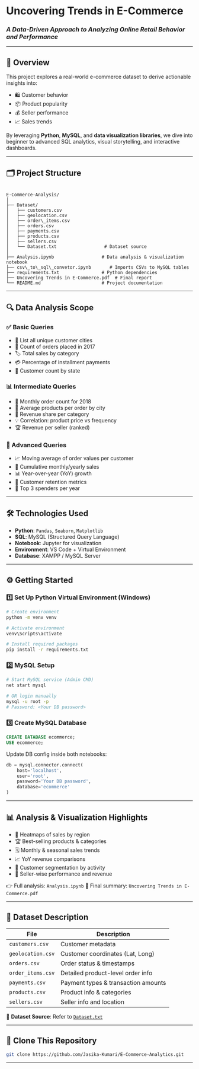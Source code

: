 #  Uncovering Trends in E-Commerce  
### *A Data-Driven Approach to Analyzing Online Retail Behavior and Performance*

---

## 📌 Overview

This project explores a real-world e-commerce dataset to derive actionable insights into:

- 🛍️ Customer behavior  
- 📦 Product popularity  
- 💰 Seller performance  
- 📈 Sales trends

By leveraging **Python**, **MySQL**, and **data visualization libraries**, we dive into beginner to advanced SQL analytics, visual storytelling, and interactive dashboards.

---

## 🗂️ Project Structure

```

E-Commerce-Analysis/
│
├── Dataset/
│   ├── customers.csv
│   ├── geolocation.csv
│   ├── order\_items.csv
│   ├── orders.csv
│   ├── payments.csv
│   ├── products.csv
│   ├── sellers.csv
│   └── Dataset.txt                  # Dataset source
│
├── Analysis.ipynb                  # Data analysis & visualization notebook
├── csv\_to\_sql\_convetor.ipynb       # Imports CSVs to MySQL tables
├── requirements.txt                # Python dependencies
├── Uncovering Trends in E-Commerce.pdf  # Final report
└── README.md                       # Project documentation

````

---

## 🔍 Data Analysis Scope

### ✅ Basic Queries
- 🌆 List all unique customer cities  
- 📅 Count of orders placed in 2017  
- 🏷️ Total sales by category  
- 💳 Percentage of installment payments  
- 🧾 Customer count by state  

### 📊 Intermediate Queries
- 📆 Monthly order count for 2018  
- 🛒 Average products per order by city  
- 📁 Revenue share per category  
- 💡 Correlation: product price vs frequency  
- 🏆 Revenue per seller (ranked)  

### 🔬 Advanced Queries
- 📈 Moving average of order values per customer  
- 📅 Cumulative monthly/yearly sales  
- 📊 Year-over-year (YoY) growth  
- 🔁 Customer retention metrics  
- 💸 Top 3 spenders per year  

---

## 🛠️ Technologies Used

- **Python**: `Pandas`, `Seaborn`, `Matplotlib`  
- **SQL**: MySQL (Structured Query Language)  
- **Notebook**: Jupyter for visualization  
- **Environment**: VS Code + Virtual Environment  
- **Database**: XAMPP / MySQL Server  

---

## ⚙️ Getting Started

### 1️⃣ Set Up Python Virtual Environment (Windows)

```bash
# Create environment
python -m venv venv

# Activate environment
venv\Scripts\activate

# Install required packages
pip install -r requirements.txt
````

### 2️⃣ MySQL Setup

```bash
# Start MySQL service (Admin CMD)
net start mysql

# OR login manually
mysql -u root -p
# Password: <Your DB password>
```

### 3️⃣ Create MySQL Database

```sql
CREATE DATABASE ecommerce;
USE ecommerce;
```

Update DB config inside both notebooks:

```python
db = mysql.connector.connect(
    host='localhost',
    user='root',
    password='Your DB password',
    database='ecommerce'
)
```

---

## 📊 Analysis & Visualization Highlights

* 📍 Heatmaps of sales by region
* 🏆 Best-selling products & categories
* 🗓️ Monthly & seasonal sales trends
* 📈 YoY revenue comparisons
* 👥 Customer segmentation by activity
* 🤝 Seller-wise performance and revenue

👉 Full analysis: `Analysis.ipynb`
📄 Final summary: `Uncovering Trends in E-Commerce.pdf`

---

## 📁 Dataset Description

| File              | Description                         |
| ----------------- | ----------------------------------- |
| `customers.csv`   | Customer metadata                   |
| `geolocation.csv` | Customer coordinates (Lat, Long)    |
| `orders.csv`      | Order status & timestamps           |
| `order_items.csv` | Detailed product-level order info   |
| `payments.csv`    | Payment types & transaction amounts |
| `products.csv`    | Product info & categories           |
| `sellers.csv`     | Seller info and location            |

🔗 **Dataset Source**: Refer to [`Dataset.txt`](https://www.kaggle.com/datasets/devarajv88/target-dataset?select=products.csv)

---

## 🔗 Clone This Repository

```bash
git clone https://github.com/Jasika-Kumari/E-Commerce-Analytics.git
```

---

